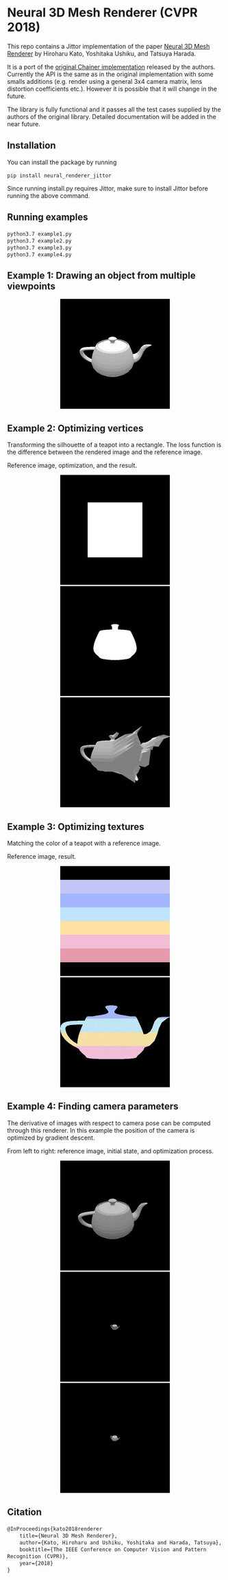 # Neural 3D Mesh Renderer (CVPR 2018)

This repo contains a Jittor implementation of the paper [Neural 3D Mesh Renderer](http://hiroharu-kato.com/projects_en/neural_renderer.html) by Hiroharu Kato, Yoshitaka Ushiku, and Tatsuya Harada.

It is a port of the [original Chainer implementation](https://github.com/hiroharu-kato/neural_renderer) released by the authors.
Currently the API is the same as in the original implementation with some smalls additions (e.g. render using a general 3x4 camera matrix, lens distortion coefficients etc.). However it is possible that it will change in the future.

The library is fully functional and it passes all the test cases supplied by the authors of the original library.
Detailed documentation will be added in the near future.

## Installation
You can install the package by running
```
pip install neural_renderer_jittor
```
Since running install.py requires Jittor, make sure to install Jittor before running the above command.
## Running examples
```
python3.7 example1.py
python3.7 example2.py
python3.7 example3.py
python3.7 example4.py
```


## Example 1: Drawing an object from multiple viewpoints

<p align="center">
<img src="data/example1.gif" \>
</p>

## Example 2: Optimizing vertices

Transforming the silhouette of a teapot into a rectangle. The loss function is the difference between the rendered image and the reference image.

Reference image, optimization, and the result.


<p align="center">
<img src="data/example2_ref.png" \>
<img src="data/example2_optimization.gif" \>
<img src="data/example2_result.gif" \>
</p>

## Example 3: Optimizing textures

Matching the color of a teapot with a reference image.

Reference image, result.

<p align="center">
<img src="data/example3_ref.png" \>
<img src="data/example3_result.gif" \>
</p>

## Example 4: Finding camera parameters

The derivative of images with respect to camera pose can be computed through this renderer. In this example the position of the camera is optimized by gradient descent.

From left to right: reference image, initial state, and optimization process.

<p align="center">
<img src="data/example4_ref.png" \>
<img src="data/example4_init.png" \>
<img src="data/example4_result.gif" \>
</p>

## Citation

```
@InProceedings{kato2018renderer
    title={Neural 3D Mesh Renderer},
    author={Kato, Hiroharu and Ushiku, Yoshitaka and Harada, Tatsuya},
    booktitle={The IEEE Conference on Computer Vision and Pattern Recognition (CVPR)},
    year={2018}
}
```
